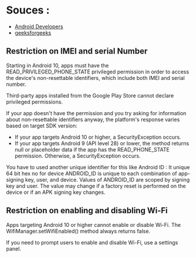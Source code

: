 # Souces :
  - [Android Developers](https://developer.android.com/about/versions/10/privacy/changes)
  - [geeksforgeeks](https://www.geeksforgeeks.org/how-to-obtain-the-connection-information-programmatically-in-android/)

## Restriction on IMEI and serial Number

Starting in Android 10, apps must have the READ_PRIVILEGED_PHONE_STATE privileged permission in order to access the device's non-resettable identifiers, which include both IMEI and serial number.

Third-party apps installed from the Google Play Store cannot declare privileged permissions.

If your app doesn't have the permission and you try asking for information about non-resettable identifiers anyway, the platform's response varies based on target SDK version:
  - If your app targets Android 10 or higher, a SecurityException occurs.
  - If your app targets Android 9 (API level 28) or lower, the method returns null or placeholder data if the app has the READ_PHONE_STATE permission. Otherwise, a SecurityException occurs.

You have to used another unique identifier for this like Android ID : It unique 64 bit hex no for device
ANDROID_ID is unique to each combination of app-signing key, user, and device. Values of ANDROID_ID are scoped by signing key and user. The value may change if a factory reset is performed on the device or if an APK signing key changes.

## Restriction on enabling and disabling Wi-Fi
Apps targeting Android 10 or higher cannot enable or disable Wi-Fi. The WifiManager.setWifiEnabled() method always returns false.

If you need to prompt users to enable and disable Wi-Fi, use a settings panel.
